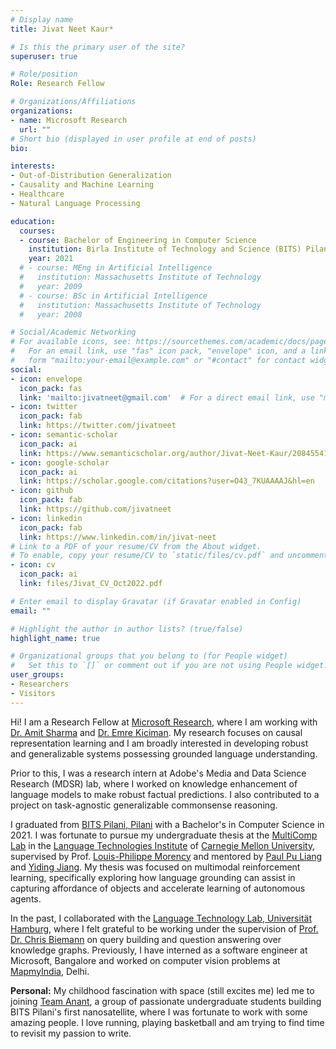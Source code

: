 ```yaml
---
# Display name
title: Jivat Neet Kaur*

# Is this the primary user of the site?
superuser: true

# Role/position
Role: Research Fellow

# Organizations/Affiliations
organizations:
- name: Microsoft Research
  url: ""
# Short bio (displayed in user profile at end of posts)
bio: 

interests:
- Out-of-Distribution Generalization
- Causality and Machine Learning
- Healthcare
- Natural Language Processing

education:
  courses:
  - course: Bachelor of Engineering in Computer Science
    institution: Birla Institute of Technology and Science (BITS) Pilani, Pilani
    year: 2021
  # - course: MEng in Artificial Intelligence
  #   institution: Massachusetts Institute of Technology
  #   year: 2009
  # - course: BSc in Artificial Intelligence
  #   institution: Massachusetts Institute of Technology
  #   year: 2008

# Social/Academic Networking
# For available icons, see: https://sourcethemes.com/academic/docs/page-builder/#icons
#   For an email link, use "fas" icon pack, "envelope" icon, and a link in the
#   form "mailto:your-email@example.com" or "#contact" for contact widget.
social:
- icon: envelope
  icon_pack: fas
  link: 'mailto:jivatneet@gmail.com'  # For a direct email link, use "mailto:test@example.org".
- icon: twitter
  icon_pack: fab
  link: https://twitter.com/jivatneet
- icon: semantic-scholar
  icon_pack: ai
  link: https://www.semanticscholar.org/author/Jivat-Neet-Kaur/2084554148
- icon: google-scholar
  icon_pack: ai
  link: https://scholar.google.com/citations?user=O43_7KUAAAAJ&hl=en
- icon: github
  icon_pack: fab
  link: https://github.com/jivatneet
- icon: linkedin
  icon_pack: fab
  link: https://www.linkedin.com/in/jivat-neet
# Link to a PDF of your resume/CV from the About widget.
# To enable, copy your resume/CV to `static/files/cv.pdf` and uncomment the lines below.
- icon: cv
  icon_pack: ai
  link: files/Jivat_CV_Oct2022.pdf

# Enter email to display Gravatar (if Gravatar enabled in Config)
email: ""

# Highlight the author in author lists? (true/false)
highlight_name: true

# Organizational groups that you belong to (for People widget)
#   Set this to `[]` or comment out if you are not using People widget.
user_groups:
- Researchers
- Visitors
---
```


Hi! I am a Research Fellow at [Microsoft Research](https://www.microsoft.com/en-us/research/lab/microsoft-research-india/), where I am working with [Dr. Amit Sharma](http://www.amitsharma.in/) and [Dr. Emre Kiciman](http://kiciman.org/). My research focuses on causal representation learning and I am broadly interested in developing robust and generalizable systems possessing grounded language understanding.


Prior to this, I was a research intern at Adobe's Media and Data Science Research (MDSR) lab, where I worked on knowledge enhancement of language models to make robust factual predictions. I also contributed to a project on task-agnostic generalizable commonsense reasoning.

I graduated from [BITS Pilani, Pilani](https://www.bits-pilani.ac.in/) with a Bachelor's in Computer Science in 2021. I was fortunate to pursue my undergraduate thesis at the [MultiComp Lab](http://multicomp.cs.cmu.edu/) in the [Language Technologies Institute](https://lti.cs.cmu.edu/) of [Carnegie Mellon University](https://www.cmu.edu/), supervised by Prof. [Louis-Philippe Morency](https://www.cs.cmu.edu/~morency/) and mentored by [Paul Pu Liang](http://www.cs.cmu.edu/~pliang/) and [Yiding Jiang](https://yidingjiang.github.io/). My thesis was focused on multimodal reinforcement learning, specifically exploring how language grounding can assist in capturing affordance of objects and accelerate learning of autonomous agents.


In the past, I collaborated with the [Language Technology Lab, Universität Hamburg](https://www.inf.uni-hamburg.de/en/inst/ab/lt/home.html), where I felt grateful to be working under the supervision of [Prof. Dr. Chris Biemann](https://www.inf.uni-hamburg.de/en/inst/ab/lt/people/chris-biemann.html) on query building and question answering over knowledge graphs. Previously, I have interned as a software engineer at Microsoft, Bangalore and worked on computer vision problems at [MapmyIndia](https://www.mapmyindia.com/), Delhi.

<!-- My current research interests lie in deep learning and natural language processing. My brief experience with computer vision in the past sparked my interest in multimodal learning, the vibrant multi-disciplinary research field that focuses on integrating and modeling multiple communicative modalities, including linguistic, acoustic and visual messages. In the future, I aspire to work on seamless integration of modalities and build socially intelligent agents that can perceive, reason and act to assist people in interacting better with the world. -->

<!-- I will be applying to PhD programs for **Fall 2022**. If my research interests align with your work and you have a suitable position, please [contact](mailto:jivatneet@gmail.com) me. -->

**Personal:** My childhood fascination with space (still excites me) led me to joining [Team Anant](https://team-anant.org/), a group of passionate undergraduate students building BITS Pilani's first nanosatellite, where I was fortunate to work with some amazing people. I love running, playing basketball and am trying to find time to revisit my passion to write.


